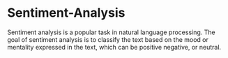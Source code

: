 # Sentiment-Analysis
Sentiment analysis is a popular task in natural language processing. The goal of sentiment analysis is to classify the text based on the mood or mentality expressed in the text, which can be positive negative, or neutral.
